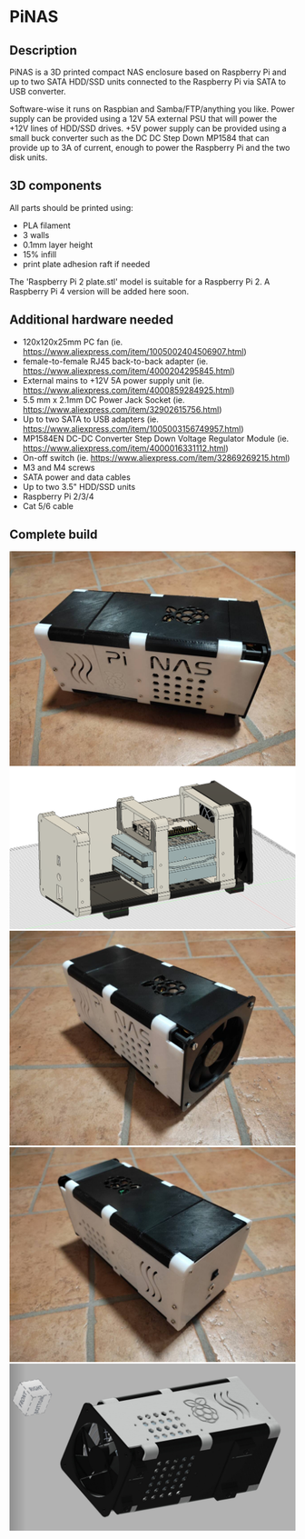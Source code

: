 # PiNAS

## Description

PiNAS is a 3D printed compact NAS enclosure based on Raspberry Pi and up to two SATA HDD/SSD units connected to the Raspberry Pi via SATA to USB converter.

Software-wise it runs on Raspbian and Samba/FTP/anything you like. Power supply can be provided using a 12V 5A external PSU that will power the +12V lines of HDD/SSD drives.
+5V power supply can be provided using a small buck converter such as the DC DC Step Down MP1584 that can provide up to 3A of current, enough to power the Raspberry Pi and the two disk units.


## 3D components

All parts should be printed using:

- PLA filament
- 3 walls
- 0.1mm layer height
- 15% infill
- print plate adhesion raft if needed

The 'Raspberry Pi 2 plate.stl' model is suitable for a Raspberry Pi 2. A Raspberry Pi 4 version will be added here soon.


## Additional hardware needed

- 120x120x25mm PC fan (ie. https://www.aliexpress.com/item/1005002404506907.html)
- female-to-female RJ45 back-to-back adapter (ie. https://www.aliexpress.com/item/4000204295845.html)
- External mains to +12V 5A power supply unit (ie. https://www.aliexpress.com/item/4000859284925.html)
- 5.5 mm x 2.1mm DC Power Jack Socket (ie. https://www.aliexpress.com/item/32902615756.html)
- Up to two SATA to USB adapters (ie. https://www.aliexpress.com/item/1005003156749957.html)
- MP1584EN DC-DC Converter Step Down Voltage Regulator Module (ie. https://www.aliexpress.com/item/4000016331112.html)
- On-off switch (ie. https://www.aliexpress.com/item/32869269215.html)
- M3 and M4 screws
- SATA power and data cables
- Up to two 3.5" HDD/SSD units
- Raspberry Pi 2/3/4
- Cat 5/6 cable

## Complete build

<img src="./pics/PiNAS.6.jpg"/>

<img src="./pics/PiNAS.5.png"/>

<img src="./pics/PiNAS.9.jpg"/>

<img src="./pics/PiNAS.8.jpg"/>

<img src="./pics/PiNAS.3.jpg"/>
